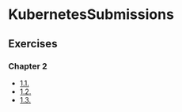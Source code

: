 # KubernetesSubmissions

## Exercises

### Chapter 2

- [1.1.](https://github.com/inosha/KubernetesSubmissions/tree/1.1/log_output)
- [1.2.](https://github.com/inosha/KubernetesSubmissions/tree/1.2/the_project)
- [1.3.](https://github.com/inosha/KubernetesSubmissions/tree/1.3/log_output)
